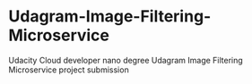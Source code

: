 # Udagram-Image-Filtering-Microservice
Udacity Cloud developer nano degree Udagram Image Filtering Microservice project submission
